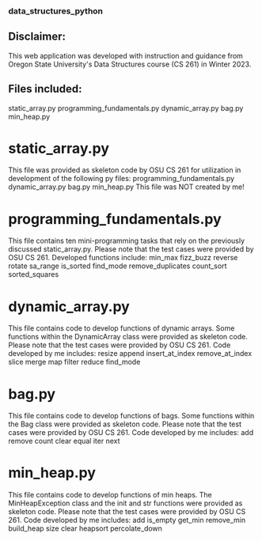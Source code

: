 ### data_structures_python

## Disclaimer:
This web application was developed with instruction and guidance from Oregon State University's Data Structures course (CS 261) in Winter 2023.

## Files included:
static_array.py
programming_fundamentals.py
dynamic_array.py
bag.py
min_heap.py

# static_array.py
This file was provided as skeleton code by OSU CS 261 for utilization in development of the following py files:
programming_fundamentals.py
dynamic_array.py
bag.py
min_heap.py
This file was NOT created by me!

# programming_fundamentals.py
This file contains ten mini-programming tasks that rely on the previously discussed static_array.py. 
Please note that the test cases were provided by OSU CS 261.
Developed functions include:
min_max
fizz_buzz
reverse
rotate
sa_range
is_sorted
find_mode
remove_duplicates
count_sort
sorted_squares

# dynamic_array.py
This file contains code to develop functions of dynamic arrays. 
Some functions within the DynamicArray class were provided as skeleton code.
Please note that the test cases were provided by OSU CS 261.
Code developed by me includes:
resize
append
insert_at_index
remove_at_index
slice
merge
map
filter
reduce
find_mode

# bag.py
This file contains code to develop functions of bags.
Some functions within the Bag class were provided as skeleton code.
Please note that the test cases were provided by OSU CS 261.
Code developed by me includes:
add
remove
count
clear
equal
iter
next

# min_heap.py
This file contains code to develop functions of min heaps.
The MinHeapException class and the init and str functions were provided as skeleton code. 
Please note that the test cases were provided by OSU CS 261.
Code developed by me includes:
add
is_empty
get_min
remove_min
build_heap
size
clear
heapsort
percolate_down


